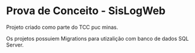 # Prova de Conceito - SisLogWeb

Projeto criado como parte do TCC puc minas.

Os projetos possuiem Migrations para utizalição com banco de dados SQL Server.
